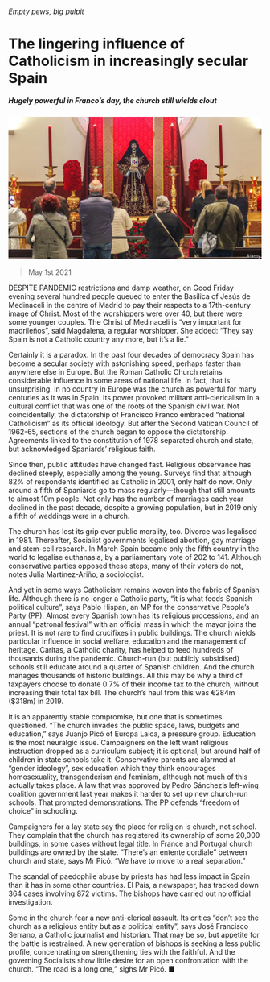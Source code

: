 ###### Empty pews, big pulpit

# The lingering influence of Catholicism in increasingly secular Spain 

##### Hugely powerful in Franco’s day, the church still wields clout 

![image](images/20210501_eup002.jpg) 

> May 1st 2021 

DESPITE PANDEMIC restrictions and damp weather, on Good Friday evening several hundred people queued to enter the Basilica of Jesús de Medinaceli in the centre of Madrid to pay their respects to a 17th-century image of Christ. Most of the worshippers were over 40, but there were some younger couples. The Christ of Medinaceli is “very important for madrileños”, said Magdalena, a regular worshipper. She added: “They say Spain is not a Catholic country any more, but it’s a lie.”

Certainly it is a paradox. In the past four decades of democracy Spain has become a secular society with astonishing speed, perhaps faster than anywhere else in Europe. But the Roman Catholic Church retains considerable influence in some areas of national life. In fact, that is unsurprising. In no country in Europe was the church as powerful for many centuries as it was in Spain. Its power provoked militant anti-clericalism in a cultural conflict that was one of the roots of the Spanish civil war. Not coincidentally, the dictatorship of Francisco Franco embraced “national Catholicism” as its official ideology. But after the Second Vatican Council of 1962-65, sections of the church began to oppose the dictatorship. Agreements linked to the constitution of 1978 separated church and state, but acknowledged Spaniards’ religious faith.


Since then, public attitudes have changed fast. Religious observance has declined steeply, especially among the young. Surveys find that although 82% of respondents identified as Catholic in 2001, only half do now. Only around a fifth of Spaniards go to mass regularly—though that still amounts to almost 10m people. Not only has the number of marriages each year declined in the past decade, despite a growing population, but in 2019 only a fifth of weddings were in a church.

The church has lost its grip over public morality, too. Divorce was legalised in 1981. Thereafter, Socialist governments legalised abortion, gay marriage and stem-cell research. In March Spain became only the fifth country in the world to legalise euthanasia, by a parliamentary vote of 202 to 141. Although conservative parties opposed these steps, many of their voters do not, notes Julia Martínez-Ariño, a sociologist.

And yet in some ways Catholicism remains woven into the fabric of Spanish life. Although there is no longer a Catholic party, “it is what feeds Spanish political culture”, says Pablo Hispan, an MP for the conservative People’s Party (PP). Almost every Spanish town has its religious processions, and an annual “patronal festival” with an official mass in which the mayor joins the priest. It is not rare to find crucifixes in public buildings. The church wields particular influence in social welfare, education and the management of heritage. Caritas, a Catholic charity, has helped to feed hundreds of thousands during the pandemic. Church-run (but publicly subsidised) schools still educate around a quarter of Spanish children. And the church manages thousands of historic buildings. All this may be why a third of taxpayers choose to donate 0.7% of their income tax to the church, without increasing their total tax bill. The church’s haul from this was €284m ($318m) in 2019.

It is an apparently stable compromise, but one that is sometimes questioned. “The church invades the public space, laws, budgets and education,” says Juanjo Picó of Europa Laica, a pressure group. Education is the most neuralgic issue. Campaigners on the left want religious instruction dropped as a curriculum subject; it is optional, but around half of children in state schools take it. Conservative parents are alarmed at “gender ideology”, sex education which they think encourages homosexuality, transgenderism and feminism, although not much of this actually takes place. A law that was approved by Pedro Sánchez’s left-wing coalition government last year makes it harder to set up new church-run schools. That prompted demonstrations. The PP defends “freedom of choice” in schooling.

Campaigners for a lay state say the place for religion is church, not school. They complain that the church has registered its ownership of some 20,000 buildings, in some cases without legal title. In France and Portugal church buildings are owned by the state. “There’s an entente cordiale” between church and state, says Mr Picó. “We have to move to a real separation.”

The scandal of paedophile abuse by priests has had less impact in Spain than it has in some other countries. El País, a newspaper, has tracked down 364 cases involving 872 victims. The bishops have carried out no official investigation.

Some in the church fear a new anti-clerical assault. Its critics “don’t see the church as a religious entity but as a political entity”, says José Francisco Serrano, a Catholic journalist and historian. That may be so, but appetite for the battle is restrained. A new generation of bishops is seeking a less public profile, concentrating on strengthening ties with the faithful. And the governing Socialists show little desire for an open confrontation with the church. “The road is a long one,” sighs Mr Picó. ■

